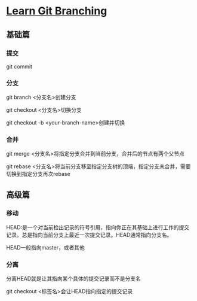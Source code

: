 # [Learn Git Branching](https://learngitbranching.js.org)

## 基础篇

### 提交

git commit

### 分支

git branch <分支名>创建分支

git checkout <分支名>切换分支

git checkout -b \<your-branch-name>创建并切换

### 合并

git merge <分支名>将指定分支合并到当前分支，合并后的节点有两个父节点

git rebase <分支名>将当前分支移至指定分支树的顶端，指定分支未合并，需要切换到指定分支再次rebase

## 高级篇

### 移动

HEAD:是一个对当前检出记录的符号引用，指向你正在其基础上进行工作的提交记录。总是指向当前分支上最近一次提交记录。HEAD通常指向分支名。

HEAD一般指向master，或者其他

### 分离

分离HEAD就是让其指向某个具体的提交记录而不是分支名

git checkout <标签名>会让HEAD指向指定的提交记录

